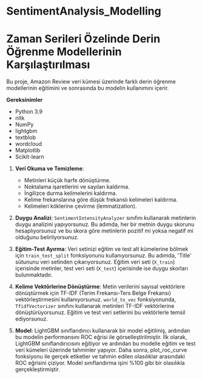 # SentimentAnalysis_Modelling

# Zaman Serileri Özelinde Derin Öğrenme Modellerinin Karşılaştırılması

Bu proje, Amazon Review veri kümesi üzerinde farklı derin öğrenme modellerinin eğitimini ve sonrasında bu modelin kullanımını içerir.

 **Gereksinimler**
   - Python 3.9
   - nltk
   - NumPy
   - lightgbm
   - textblob
   - wordcloud
   - Matplotlib
   - Scikit-learn

1. **Veri Okuma ve Temizleme**: 
   - Metinleri küçük harfe dönüştürme.
   - Noktalama işaretlerini ve sayıları kaldırma.
   - İngilizce durma kelimelerini kaldırma.
   - Kelime frekanslarına göre düşük frekanslı kelimeleri kaldırma.
   - Kelimeleri köklerine çevirme (lemmatization).

2. **Duygu Analizi**: `SentimentIntensityAnalyzer` sınıfını kullanarak metinlerin duygu analizini yapıyorsunuz. Bu adımda, her bir metnin duygu skorunu hesaplıyorsunuz ve bu skora göre metinlerin pozitif mi yoksa negatif mi olduğunu belirliyorsunuz.

3. **Eğitim-Test Ayırma**: Veri setinizi eğitim ve test alt kümelerine bölmek için `train_test_split` fonksiyonunu kullanıyorsunuz. Bu adımda, 'Title' sütununu veri setinden çıkarıyorsunuz. Eğitim veri seti (`X_train`) içerisinde metinler, test veri seti (`X_test`) içerisinde ise duygu skorları bulunmaktadır. 

4. **Kelime Vektörlerine Dönüştürme**: Metin verilerini sayısal vektörlere dönüştürmek için TF-IDF (Terim Frekansı-Ters Belge Frekansı) vektörleştirmesini kullanıyorsunuz. `world_to_vec` fonksiyonunda, `TfidfVectorizer` sınıfını kullanarak metinleri TF-IDF vektörlerine dönüştürüyorsunuz. Eğitim ve test veri setlerini bu vektörlerle temsil ediyorsunuz.

5. **Model**: LightGBM sınıflandırıcı kullanarak bir model eğitilmiş, ardından bu modelin performansını ROC eğrisi ile görselleştirilmiştir. İlk olarak,  LightGBM sınıflandırıcısını eğitiyor ve ardından bu modelle eğitim ve test veri kümeleri üzerinde tahminler yapıyor. Daha sonra, plot_roc_curve fonksiyonu ile gerçek etiketler ve tahmin edilen olasılıklar arasındaki ROC eğrisini çiziyor. Model sınıflandırma işini %100 gibi bir olasılıkla gerçekleştirmiştir.


